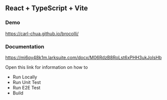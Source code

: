 ## React + TypeScript + Vite

### Demo

https://carl-chua.github.io/brocolli/

### Documentation

https://mi6qy48k1m.larksuite.com/docx/M06RdzB8RoLst6xPHH3ukJoIsHb

Open this link for information on how to

- Run Locally
- Run Unit Test
- Run E2E Test
- Build
